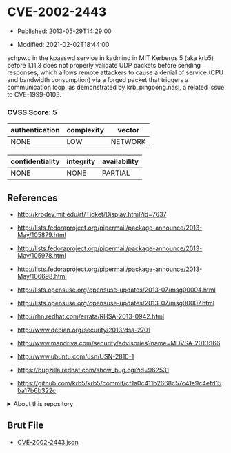 # CVE-2002-2443

- Published: 2013-05-29T14:29:00

- Modified: 2021-02-02T18:44:00

schpw.c in the kpasswd service in kadmind in MIT Kerberos 5 (aka krb5) before 1.11.3 does not properly validate UDP packets before sending responses, which allows remote attackers to cause a denial of service (CPU and bandwidth consumption) via a forged packet that triggers a communication loop, as demonstrated by krb_pingpong.nasl, a related issue to CVE-1999-0103.

### CVSS Score: **5**

| authentication | complexity | vector |
| --- | --- | --- |
| NONE | LOW | NETWORK |

| confidentiality | integrity | availability |
| --- | --- | --- |
| NONE | NONE | PARTIAL |

## References

* http://krbdev.mit.edu/rt/Ticket/Display.html?id=7637

* http://lists.fedoraproject.org/pipermail/package-announce/2013-May/105879.html

* http://lists.fedoraproject.org/pipermail/package-announce/2013-May/105978.html

* http://lists.fedoraproject.org/pipermail/package-announce/2013-May/106698.html

* http://lists.opensuse.org/opensuse-updates/2013-07/msg00004.html

* http://lists.opensuse.org/opensuse-updates/2013-07/msg00007.html

* http://rhn.redhat.com/errata/RHSA-2013-0942.html

* http://www.debian.org/security/2013/dsa-2701

* http://www.mandriva.com/security/advisories?name=MDVSA-2013:166

* http://www.ubuntu.com/usn/USN-2810-1

* https://bugzilla.redhat.com/show_bug.cgi?id=962531

* https://github.com/krb5/krb5/commit/cf1a0c411b2668c57c41e9c4efd15ba17b6b322c

<details>
<summary>About this repository</summary> 

  This repository is part of the project [Live Hack CVE](https://github.com/Live-Hack-CVE). Main website can be found [www.live-hack.org](https://www.live-hack.org) 
  
  Made by [Sn0wAlice](https://github.com/Sn0wAlice) for the people that care about security and need to have a feed of the latest CVEs. Hope you enjoy it, don't forget to star the repo and follow me on [Twitter](https://twitter.com/Sn0wAlice) and [Github](https://github.com/Sn0wAlice). And that is my [personnal website](https://www.alice-snow.me/)

  - [Home Page](https://github.com/Live-Hack-CVE)
  - [Framework](https://github.com/Live-Hack-CVE/cve-framework)
  - [CVE database](https://github.com/Live-Hack-CVE/full_database)
  - [Changelog](https://github.com/Live-Hack-CVE/Changelog)
</details>

## Brut File

* [CVE-2002-2443.json](https://raw.githubusercontent.com/Live-Hack-CVE/full_database/main/cves/2002/CVE-2002-2443.json)

